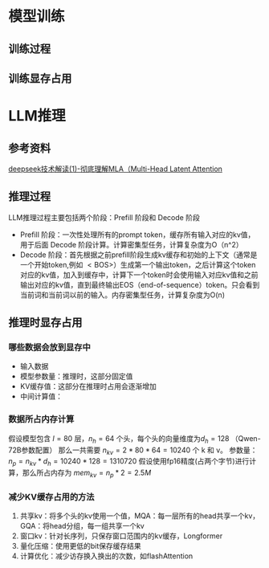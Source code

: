 # 模型训练
## 训练过程

## 训练显存占用

# LLM推理
## 参考资料
[deepseek技术解读(1)-彻底理解MLA（Multi-Head Latent Attention](https://zhuanlan.zhihu.com/p/16730036197 "知乎 姜富春​ 中国科学院大学 计算机技术硕士")
## 推理过程
LLM推理过程主要包括两个阶段：Prefill 阶段和 Decode 阶段
* Prefill 阶段：一次性处理所有的prompt token，缓存所有输入对应的kv值，用于后面 Decode 阶段计算。计算密集型任务，计算复杂度为O（n^2）
* Decode 阶段：首先根据之前prefill阶段生成kv缓存和初始的上下文（通常是一个开始token,例如 $<\text{BOS}>$）生成第一个输出token，之后计算这个token对应的kv值，加入到缓存中，计算下一个token时会使用输入对应kv值和之前输出对应的kv值，直到最终输出EOS（end-of-sequence）token。只会看到当前词和当前词以前的输入。内存密集型任务，计算复杂度为O(n)
## 推理时显存占用
### 哪些数据会放到显存中
* 输入数据
* 模型参数量：推理时，这部分固定值
* KV缓存值：这部分在推理时占用会逐渐增加
* 中间计算值：
### 数据所占内存计算
假设模型包含 $l = 80$ 层，$n_h = 64$ 个头，每个头的向量维度为$d_h = 128$ （Qwen-72B参数配置）
那么一共需要 $n_{kv} = 2 * 80 * 64 = 10240$ 个 k 和 v。
参数量：$n_p = n_{kv} * d_h = 10240 * 128 = 1310720$
假设使用fp16精度(占两个字节)进行计算，那么所占内存为 $mem_{kv} = n_p * 2 = 2.5 M$

### 减少KV缓存占用的方法
1. 共享kv：将多个头的kv使用一个值，MQA：每一层所有的head共享一个kv，GQA：将head分组，每一组共享一个kv
2. 窗口kv：针对长序列，只保存窗口范围内的kv缓存，Longformer
3. 量化压缩：使用更低的bit保存缓存结果
4. 计算优化：减少访存换入换出的次数，如flashAttention